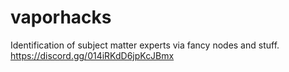 # vaporhacks
Identification of subject matter experts via fancy nodes and stuff.
https://discord.gg/014iRKdD6jpKcJBmx
